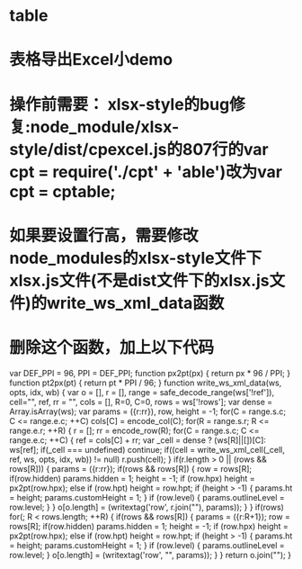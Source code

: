 # table

# 表格导出Excel小demo

# 操作前需要：   xlsx-style的bug修复:node_module/xlsx-style/dist/cpexcel.js的807行的var cpt = require('./cpt' + 'able')改为var cpt = cptable;

# 如果要设置行高，需要修改node_modules的xlsx-style文件下xlsx.js文件(不是dist文件下的xlsx.js文件)的write_ws_xml_data函数
# 删除这个函数，加上以下代码
var DEF_PPI = 96, PPI = DEF_PPI;
function px2pt(px) { return px * 96 / PPI; }
function pt2px(pt) { return pt * PPI / 96; }
function write_ws_xml_data(ws, opts, idx, wb) {
	var o = [], r = [], range = safe_decode_range(ws['!ref']), cell="", ref, rr = "", cols = [], R=0, C=0, rows = ws['!rows'];
	var dense = Array.isArray(ws);
	var params = ({r:rr}), row, height = -1;
	for(C = range.s.c; C <= range.e.c; ++C) cols[C] = encode_col(C);
	for(R = range.s.r; R <= range.e.r; ++R) {
		r = [];
		rr = encode_row(R);
		for(C = range.s.c; C <= range.e.c; ++C) {
			ref = cols[C] + rr;
			var _cell = dense ? (ws[R]||[])[C]: ws[ref];
			if(_cell === undefined) continue;
			if((cell = write_ws_xml_cell(_cell, ref, ws, opts, idx, wb)) != null) r.push(cell);
		}
		if(r.length > 0 || (rows && rows[R])) {
			params = ({r:rr});
			if(rows && rows[R]) {
				row = rows[R];
				if(row.hidden) params.hidden = 1;
				height = -1;
				if (row.hpx) height = px2pt(row.hpx);
				else if (row.hpt) height = row.hpt;
				if (height > -1) { params.ht = height; params.customHeight = 1; }
				if (row.level) { params.outlineLevel = row.level; }
			}
			o[o.length] = (writextag('row', r.join(""), params));
		}
	}
	if(rows) for(; R < rows.length; ++R) {
		if(rows && rows[R]) {
			params = ({r:R+1});
			row = rows[R];
			if(row.hidden) params.hidden = 1;
			height = -1;
			if (row.hpx) height = px2pt(row.hpx);
			else if (row.hpt) height = row.hpt;
			if (height > -1) { params.ht = height; params.customHeight = 1; }
			if (row.level) { params.outlineLevel = row.level; }
			o[o.length] = (writextag('row', "", params));
		}
	}
	return o.join("");
}